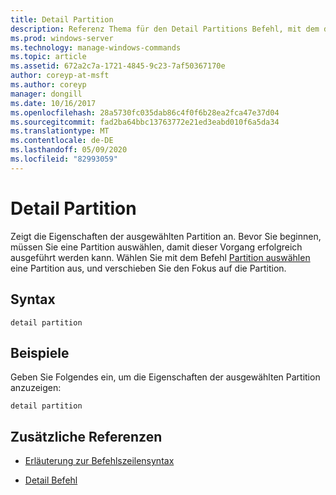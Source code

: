 ```yaml
---
title: Detail Partition
description: Referenz Thema für den Detail Partitions Befehl, mit dem die Eigenschaften der ausgewählten Partition angezeigt werden.
ms.prod: windows-server
ms.technology: manage-windows-commands
ms.topic: article
ms.assetid: 672a2c7a-1721-4845-9c23-7af50367170e
author: coreyp-at-msft
ms.author: coreyp
manager: dongill
ms.date: 10/16/2017
ms.openlocfilehash: 28a5730fc035dab86c4f0f6b28ea2fca47e37d04
ms.sourcegitcommit: fad2ba64bbc13763772e21ed3eabd010f6a5da34
ms.translationtype: MT
ms.contentlocale: de-DE
ms.lasthandoff: 05/09/2020
ms.locfileid: "82993059"
---
```

# <a name="detail-partition"></a>Detail Partition

Zeigt die Eigenschaften der ausgewählten Partition an. Bevor Sie beginnen, müssen Sie eine Partition auswählen, damit dieser Vorgang erfolgreich ausgeführt werden kann. Wählen Sie mit dem Befehl [Partition auswählen](select-partition.md) eine Partition aus, und verschieben Sie den Fokus auf die Partition.

## <a name="syntax"></a>Syntax

```
detail partition
```

## <a name="examples"></a>Beispiele

Geben Sie Folgendes ein, um die Eigenschaften der ausgewählten Partition anzuzeigen:

```
detail partition
```

## <a name="additional-references"></a>Zusätzliche Referenzen

- [Erläuterung zur Befehlszeilensyntax](command-line-syntax-key.md)

- [Detail Befehl](detail.md)
